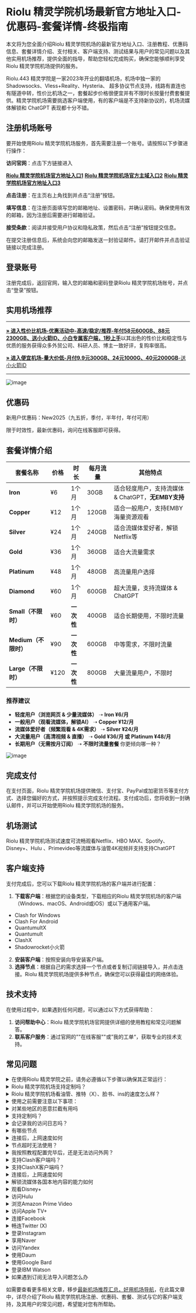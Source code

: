 # Riolu 精灵学院机场最新官方地址入口-优惠码-套餐详情-终极指南
本文将为您全面介绍Riolu 精灵学院机场的最新官方地址入口、注册教程、优惠码信息、套餐详情介绍、支付相关、客户端支持、测试结果与用户的常见问题以及其他实用机场推荐，提供全面的指导，帮助您轻松完成购买，确保您能够顺利享受Riolu 精灵学院机场提供的服务。

Riolu.443 精灵学院是一家2023年开业的翻墙机场，机场中独一家的Shadowsocks、Vless+Reality、Hysteria、 超多协议节点支持，线路有直连也有隧道中转，性价比机场之一，套餐起步价格很便宜并有不限时长按量付费套餐提供。精灵学院机场需要挑选客户端使用，有的客户端是不支持新协议的，机场流媒体解锁和 ChatGPT 表现都十分不错。
##  注册机场账号

要开始使用Riolu 精灵学院机场服务，首先需要注册一个账号。请按照以下步骤进行操作：

**访问官网**：点击下方链接进入

[ **Riolu 精灵学院机场官方地址入口1**](http://skyorigin.riolu.ooo/register?aff=sneIzyQn)
[ **Riolu 精灵学院机场官方主域入口2**](https://www.riolu.me/register?aff=sneIzyQn) 
[ **Riolu 精灵学院机场官方地址入口3**](https://cfooo.riolu.ooo/register?aff=sneIzyQn)

**点击注册**：在主页右上角找到并点击“注册”按钮。

 **填写信息**：在注册页面填写您的邮箱地址、设置密码，并确认密码。确保使用有效的邮箱，因为注册后需要进行邮箱验证。
 
 **接受条款**：阅读并接受用户协议和隐私政策，然后点击“注册”按钮提交信息。

在提交注册信息后，系统会向您的邮箱发送一封验证邮件。请打开邮件并点击验证链接以完成注册。

##  登录账号
注册完成后，返回官网，输入您的邮箱和密码登录Riolu 精灵学院机场账号，并点击“登录”按钮。

##  实用机场推荐

* * *
[**» 进入性价比机场-优惠活动中-高速/稳定/推荐-年付58元600GB、88元2300GB、送小火箭ID、小白专属客户端，1秒上手**](https://HH.silos.top/lepl/sxdxZeA8VV)以其出色的性价比和稳定性与优质的服务获得众多外贸公司、科研人员、博主一致好评，复购率很高。

[**» 进入便宜机场-量大价低-月付9.9元300GB、24元1000G、40元2000GB**-送小火箭ID](https://JJ.silos.top/cheap/ew8KhPafvG)
* * *
![image](https://github.com/user-attachments/assets/23d6e833-fd0e-4caa-be08-a40e49bc04f1)

##  优惠码
新用户优惠码：New2025（九五折，季付，半年付，年付可用）

 限于时效性，最新优惠码，询问在线客服即可获得。
##  套餐详情介绍


| 套餐名称 | 价格 | 时长 | 每月流量 | 其他特点 |
|----------|------|------|---------|---------|
| **Iron** | ¥6 | 1个月 | 30GB | 适合轻度用户，支持流媒体 & ChatGPT，**无EMBY支持** |
| **Copper** | ¥12 | 1个月 | 120GB | 适合一般用户，支持EMBY海量资源观看 |
| **Silver** | ¥24 | 1个月 | 240GB | 适合流媒体爱好者，解锁Netflix等 |
| **Gold** | ¥36 | 1个月 | 360GB | 适合大流量需求 |
| **Platinum** | ¥48 | 1个月 | 480GB | 高流量用户选择 |
| **Diamond** | ¥60 | 1个月 | 600GB | 超大流量，支持流媒体 & ChatGPT |
| **Small（不限时）** | ¥60 | **一次性** | 400GB | 适合长期使用，不限时流量 |
| **Medium（不限时）** | ¥90 | **一次性** | 600GB | 中等需求，不限时流量 |
| **Large（不限时）** | ¥120 | **一次性** | 800GB | 大量流量用户，不限时 |

### **推荐建议**
- **轻度用户（浏览网页 & 少量流媒体）** ➝ **Iron ¥6/月**
- **一般用户（观看流媒体，解锁AI）** ➝ **Copper ¥12/月**
- **流媒体爱好者（频繁观看 & 4K需求）** ➝ **Silver ¥24/月**
- **大流量用户（高清视频 & 直播）** ➝ **Gold ¥36/月 或 Platinum ¥48/月**
- **长期用户（无需按月订阅）** ➝ **不限时流量套餐**
你更倾向哪一种？

![image](https://github.com/user-attachments/assets/03bc7f51-efd1-41d4-9942-e4dbff30de1f)


## 完成支付

在支付页面，Riolu 精灵学院机场提供微信、支付宝、PayPal或加密货币等支付方式、选择您偏好的方式，并按照提示完成支付流程。支付成功后，您将收到一封确认邮件，并可以开始使用Riolu 精灵学院机场的服务。

##  机场测试

Riolu 精灵学院机场测试速度可流畅观看Netflix、HBO MAX、Spotify、Disney+、Hulu 、Primevideo等流媒体与油管4K视频并支持支持ChatGPT



## 客户端支持
支付完成后，您可以下载Riolu 精灵学院机场的客户端并进行配置：
 1. **下载客户端**：根据您的设备类型，下载相应的Riolu 精灵学院机场的客户端（Windows、macOS、Android或iOS）或以下通用客户端。
- Clash for Windows
- Clash For Android
- QuantumultX
- Quantumult
- ClashX
- Shadowrocket小火箭
2. **安装客户端**：按照安装向导安装客户端。
3. **选择节点**：根据自己的需求选择一个节点或者复制订阅链接导入，并点击连接。Riolu 精灵学院机场提供多种节点，确保您可以获得最佳的网络体验。
## 技术支持

在使用过程中，如果遇到任何问题，可以通过以下方式获得帮助：

1. **访问帮助中心**：Riolu 精灵学院机场官网提供详细的使用教程和常见问题解答。
2. **联系客户服务**：通过官网的""在线客服""或”我的工单“，获取专业的技术支持。


## 常见问题

<section><details><summary>在使用Riolu 精灵学院之前，请务必遵循以下步骤以确保其正常运行：</summary>

退出其他代理软件：在启动Riolu 精灵学院前，确保已经完全退出任何其他代理软件，以避免冲突。
卸载浏览器内的代理插件：如果浏览器中安装了代理插件（如谷歌访问助手等），请将其卸载，以防干扰Riolu 精灵学院的功能。
重启设备：为了确保所有设置生效并清理潜在的缓存问题，建议在完成上述步骤后重新启动您的设备。
</details><details><summary>Riolu 精灵学院机场支持定制吗？</summary> 支持套餐定制，可选定制套餐及企业套餐，请咨询客服使用定制功能。

</details></section><section><details><summary>Riolu 精灵学院机场看油管、推特（X）、脸书、ins的速度怎么样？</summary>开启Riolu 精灵学院机场的订阅链接后，可以快速访问油管、推特（X）、脸书、ins等外网门户。

</details></section><section><details><summary>使用之前需要注意以下事项：</summary>关闭其他代理服务：在使用Riolu 精灵学院之前，必须完全关闭所有其他正在运行的代理服务，以避免冲突和干扰；

移除代理插件：检查并移除浏览器中的任何代理插件，例如谷歌访问助手等，以确保Riolu 精灵学院能够顺利工作；

重启电脑：建议在进行以上操作后重启电脑，以确保所有更改生效，并为Riolu 精灵学院提供一个干净的运行环境。

</details></section><section><details><summary>对某些地区的恶意拦截有用吗</summary>Riolu 精灵学院的订阅链接会快速绕行全球各大节点，达到突破封锁的目的。

</details></section><section><details><summary>支持定制吗？</summary>请咨询Riolu 精灵学院的客服使用定制功能。如果你的订单较大，通常下都会支持套餐定制。

</details></section><section><details><summary>会记录我的访问日志吗？</summary>Riolu 精灵学院机场不记录用户的访问日志。

</details></section><section><details><summary>有哪些节点</summary>Riolu 精灵学院的节点资源覆盖亚洲、欧洲、美洲与大洋洲主要核心网络

</details></section><section><details><summary>连接后，上网速度如何</summary>Riolu 精灵学院购入全球频宽线路，借由这些高优先级少拥塞的线路，您可加速传送数据，大大提高上网速度。

</details></section><section><details><summary>节点超时无法使用？</summary>一般出现无法使用的情况多为本地的网络出现了状况。请先检查本地网络环境，确定无误后，尝试更新订阅链接。我们建议用户在Riolu 精灵学院机场客户端中设置订阅链接定时更新。

</details></section><section><details><summary>我按照教程配置完毕后，还是无法访问外网？</summary>1、请先同步你的系统时间。

2、检查你的游览器是否有代理插件，如果有的话请卸载。

3、然后将软件调成直连模式。

4、重启你的设备，在进行尝试。

</details></section><section><details><summary>支持Clash客户端吗？</summary>请查看上方Riolu 精灵学院机场客户端支持版块；Clash作为通用客户端，其使用方法为：复制Riolu 精灵学院的订阅链接，点击导入，选择满意的节点即可访问外网，详情请查看Clash使用教程

</details></section><section><details><summary>支持ClashX客户端吗？</summary>请查看上方Riolu 精灵学院机场客户端支持版块；ClashX作为通用客户端，其使用方法为：复制Riolu 精灵学院的订阅链接，点击导入，选择满意的节点即可访问外网，详情请查看ClashX使用教程

</details></section><section><details><summary>连接后，上网速度如何</summary>Riolu 精灵学院购入全球各地频宽线路，借由这些高优先级少拥塞的线路，您可加速传送数据，大大提高上网速度。

</details></section><section><details><summary>解锁流媒体各国本地内容的能力如何</summary>很多精彩本地内容不对境外访客开放，Riolu 精灵学院借由遍布主要市场的中转节点，为您解锁世界各地本地音乐电影点播、电视直播服务。

</details></section><section><details><summary>观看Disney+</summary>通过Riolu 精灵学院机场，你可以观看Disney+上的内容，前往Disney+官网，即可欣赏迪士尼、皮克斯、漫威、星球大战和国家地理的精彩节目。

</details></section><section><details><summary>访问Hulu</summary>你可以轻松访问Hulu，只需复制Riolu 精灵学院的订阅链接，前往Hulu官网，即可观看最新电视剧、电影、原创内容和直播电视服务。

</details></section><section><details><summary>浏览Amazon Prime Video</summary>Riolu 精灵学院让你轻松浏览Amazon Prime Video，前往Prime Video官网，即可享受丰富的电影、电视剧、纪录片及原创节目。

</details></section><section><details><summary>访问Apple TV+</summary>通过Riolu 精灵学院机场，你可以访问Apple TV+，前往Apple TV+官网，即可观看原创电视剧、电影和纪录片。

</details></section><section><details><summary>连接Facebook</summary>使用Riolu 精灵学院，你可以连接Facebook，前往Facebook官网，即可创建个人资料、分享照片、发送消息和加入群组。

</details></section><section><details><summary>畅连Twitter (X)</summary>Riolu 精灵学院机场让你轻松畅连Twitter (X)，前往Twitter官网，即可发布280字符的短消息（推文）进行即时信息分享和交流。

</details></section><section><details><summary>登录Instagram</summary>通过Riolu 精灵学院，你可以登录Instagram，前往Instagram官网，即可发布带有滤镜的图片和短视频。

</details></section><section><details><summary>享用Naver</summary>使用Riolu 精灵学院机场，你可以享用Naver，前往Naver官网，即可享受新闻、博客、百科、地图、邮件等服务。

</details></section><section><details><summary>访问Yandex</summary>通过Riolu 精灵学院，你可以访问Yandex，前往Yandex官网，即可获取新闻、地图、邮箱等服务。

</details></section><section><details><summary>使用Daum</summary>使用Riolu 精灵学院机场，你可以使用Daum，前往Daum官网，即可获取新闻、博客、邮箱、地图等多种服务。

</details></section><section><details><summary>使用Google Bard</summary>使用Riolu 精灵学院机场，您可以使用Google Bard，这是一款集成于Google产品中的强大语言模型。通过它，您可以体验智能对话、文本生成和理解功能，轻松处理各种语言任务。

</details></section><section><details><summary>登录IBM Watson</summary>通过Riolu 精灵学院机场，您可以轻松登录IBM Watson，这是一款全面的人工智能平台。它提供自然语言处理、机器学习和数据分析等服务，广泛应用于医疗、金融等领域。

</details></section><section><details><summary>如果遇到订阅无法导入问题怎么办</summary>如果出现订阅导入错误，1，请确保您的客户端是否支持Riolu 精灵学院机场？详情进入上方客户端版块查看；2，请尝试挂个其他梯子的全局进行下拉订阅；3，在浏览器中打开订阅地址并另存为yaml格式的后缀文件，进行本地导入客户端进行使用！

</details></section>

如需要查看更多相关文章，移步[最新机场推荐汇总，好用机场导航](https://github.com/jichangdaohangzhan/jichanghuizong)，在此篇文章中，详尽介绍了Riolu 精灵学院机场注册、优惠码、套餐、测试与它的客户端支持，及其用户的常见问题，希望能对您有所帮助。
